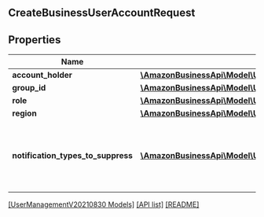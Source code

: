 ## CreateBusinessUserAccountRequest

## Properties

Name | Type | Description | Notes
------------ | ------------- | ------------- | -------------
**account_holder** | [**\AmazonBusinessApi\Model\UserManagementV20210830\AccountHolder**](AccountHolder.md) |  |
**group_id** | [**\AmazonBusinessApi\Model\UserManagementV20210830\BusinessGroupIdentifier**](BusinessGroupIdentifier.md) |  |
**role** | [**\AmazonBusinessApi\Model\UserManagementV20210830\BusinessRole**](BusinessRole.md) |  |
**region** | [**\AmazonBusinessApi\Model\UserManagementV20210830\Region**](Region.md) |  |
**notification_types_to_suppress** | [**\AmazonBusinessApi\Model\UserManagementV20210830\NotificationType[]**](NotificationType.md) | A list of enums that specifies the types of notification to suppress. | [optional]

[[UserManagementV20210830 Models]](../) [[API list]](../../Api) [[README]](../../../README.md)
